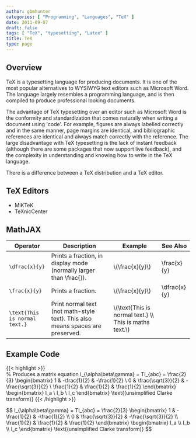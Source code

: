 ```yaml
---
author: gbmhunter
categories: [ "Programming", "Languages", "TeX" ]
date: 2011-09-07
draft: false
tags: [ "TeX", "typesetting", "Latex" ]
title: TeX
type: page
---
```


<h2>Overview</h2>

<p>TeX is a typesetting language for producing documents. It is one of the most popular alternatives to WYSIWYG text editors such as Microsoft Word. The language largely resembles a programming language, and is then compiled to produce professional looking documents.</p>

<p>The advantage of TeX typesetting over an editor such as Microsoft Word is the conformity and standardization that comes naturally when writing a document using 'code'. For example, figures are always labelled correctly and in the same manner, page margins are identical, and bibliographic references are identical and always match correctly with the reference. The large disadvantage with TeX typesetting is the lack of instant feedback (although there are some packages that now support live feedback), and the complexity in understanding and knowing how to write in the TeX language.</p>

<p>There is a difference between a TeX distribution and a TeX editor.</p>

<h2>TeX Editors</h2>

<ul>
  <li>MiKTeK</li>
  <li>TeXnicCenter</li>
</ul>

<h2>MathJAX</h2>

<table>
  <thead>
    <tr>
      <th>Operator</th>
      <th>Description</th>
      <th>Example</th>
      <th>See Also</th>
    </tr>
  </thead>
  <tbody>
    <tr>
      <td><code>\dfrac{x}{y}</code></td>
      <td>Prints a fraction, in display mode (normally larger than \frac{}).</td>
      <td>\(\frac{x}{y}\)</td>
      <td>\frac{x}{y}</td>
    </tr>
    <tr>
      <td><code>\frac{x}{y}</code></td>
      <td>Prints a fraction.</td>
      <td>\(\frac{x}{y}\)</td>
      <td>\dfrac{x}{y}</td>
    </tr>
    <tr>
      <td><code>\text{This is normal text.}</code></td>
      <td>Print normal text (not math-style text). This also means spaces are preserved.</td>
      <td>\(\text{This is normal text.} \\ This is maths text.\)</td>
      <td></td>
    </tr>
  </tbody>
</table>

## Example Code

{{< highlight >}}   
% Produces a matrix equation
I_{\alpha\beta\gamma} = TI_{abc} = \frac{2}{3} \begin{bmatrix} 1 & -\frac{1}{2} & -\frac{1}{2} \\ 
0 & \frac{\sqrt{3}}{2} & -\frac{\sqrt{3}}{2} \\ 
\frac{1}{2} & \frac{1}{2} & \frac{1}{2} \end{bmatrix} \begin{bmatrix} I_a \\ 
I_b \\ 
I_c \end{bmatrix} \text{(unsimplified Clarke transform)}
{{< /highlight >}}

<p>$$
I_{\alpha\beta\gamma} = TI_{abc} = \frac{2}{3} \begin{bmatrix} 1 & -\frac{1}{2} & -\frac{1}{2} \\
0 & \frac{\sqrt{3}}{2} & -\frac{\sqrt{3}}{2} \\
\frac{1}{2} & \frac{1}{2} & \frac{1}{2} \end{bmatrix} \begin{bmatrix} I_a \\ I_b \\ I_c \end{bmatrix} \text{(unsimplified Clarke transform)}
$$</p>
